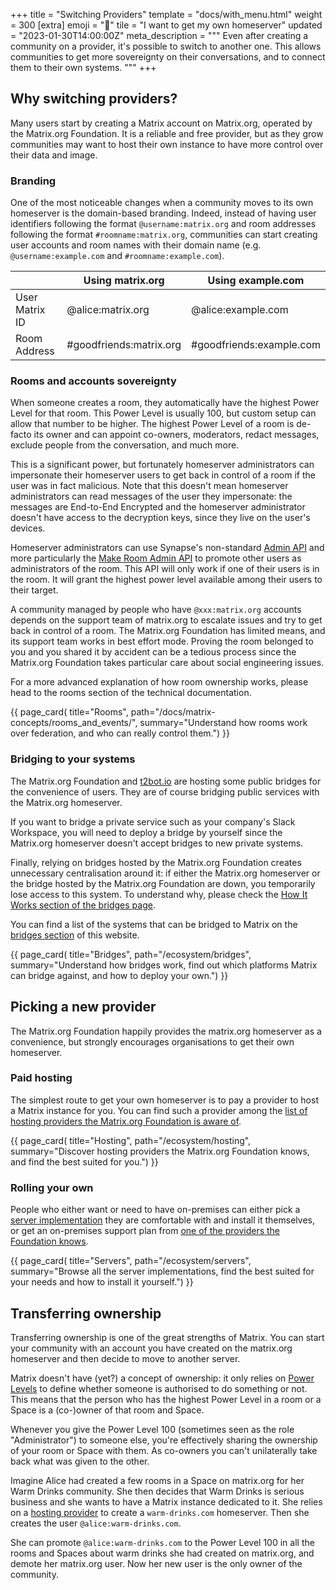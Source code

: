 +++
title = "Switching Providers"
template = "docs/with_menu.html"
weight = 300
[extra]
emoji = "🏡"
tile = "I want to get my own homeserver"
updated = "2023-01-30T14:00:00Z"
meta_description = """
Even after creating a community on a provider, it's possible to switch to
another one. This allows communities to get more sovereignty on their
conversations, and to connect them to their own systems.
"""
+++

## Why switching providers?

Many users start by creating a Matrix account on Matrix.org, operated by the 
Matrix.org Foundation. It is a reliable and free provider, but as they grow
communities may want to host their own instance to have more control over their
data and image.

### Branding

One of the most noticeable changes when a community moves to its own homeserver
is the domain-based branding. Indeed, instead of having user identifiers
following the format `@username:matrix.org` and room addresses following the
format `#roomname:matrix.org`, communities can start creating user accounts and
room names with their domain name (e.g. `@username:example.com` and
`#roomname:example.com`).

|                | Using matrix.org        | Using example.com        |
|----------------|-------------------------|--------------------------|
| User Matrix ID | @alice:matrix.org       | @alice:example.com       |
| Room Address   | #goodfriends:matrix.org | #goodfriends:example.com |

### Rooms and accounts sovereignty

When someone creates a room, they automatically have the highest Power Level for
that room. This Power Level is usually 100, but custom setup can allow that
number to be higher. The highest Power Level of a room is de-facto its owner and
can appoint co-owners, moderators, redact messages, exclude people from the
conversation, and much more.

This is a significant power, but fortunately homeserver administrators can
impersonate their homeserver users to get back in control of a room if the user
was in fact malicious. Note that this doesn't mean homeserver administrators can
read messages of the user they impersonate: the messages are End-to-End
Encrypted and the homeserver administrator doesn't have access to the decryption
keys, since they live on the user's devices.

Homeserver administrators can use Synapse's non-standard [Admin API](https://matrix-org.github.io/synapse/latest/usage/administration/admin_api/index.html)
and more particularly the [Make Room Admin API](https://matrix-org.github.io/synapse/latest/admin_api/rooms.html#make-room-admin-api)
to promote other users as administrators of the room. This API will only work if
one of their users is in the room. It will grant the highest power level
available among their users to their target.

A community managed by people who have `@xxx:matrix.org` accounts depends on the
support team of matrix.org to escalate issues and try to get back in control of
a room. The Matrix.org Foundation has limited means, and its support team works
in best effort mode. Proving the room belonged to you and you shared it by
accident can be a tedious process since the Matrix.org Foundation takes
particular care about social engineering issues.

For a more advanced explanation of how room ownership works, please head to the
rooms section of the technical documentation.

{{ page_card(
    title="Rooms",
    path="/docs/matrix-concepts/rooms_and_events/",
    summary="Understand how rooms work over federation, and who can really
             control them.")
}}

### Bridging to your systems

The Matrix.org Foundation and [t2bot.io](https://t2bot.io/) are hosting some
public bridges for the convenience of users. They are of course bridging public
services with the Matrix.org homeserver.

If you want to bridge a private service such as your company's Slack Workspace,
you will need to deploy a bridge by yourself since the Matrix.org homeserver
doesn't accept bridges to new private systems.

Finally, relying on bridges hosted by the Matrix.org Foundation creates
unnecessary centralisation around it: if either the Matrix.org homeserver or the
bridge hosted by the Matrix.org Foundation are down, you temporarily lose access
to this system. To understand why, please check the [How It Works section of
the bridges page](#).

You can find a list of the systems that can be bridged to Matrix on the
[bridges section](/ecosystem/bridges) of this website.

{{ page_card(
    title="Bridges",
    path="/ecosystem/bridges",
    summary="Understand how bridges work, find out which platforms Matrix can
             bridge against, and how to deploy your own.")
}}

## Picking a new provider

The Matrix.org Foundation happily provides the matrix.org homeserver as a
convenience, but strongly encourages organisations to get their own homeserver. 

### Paid hosting

The simplest route to get your own homeserver is to pay a provider to host a
Matrix instance for you. You can find such a provider among the [list of hosting
providers the Matrix.org Foundation is aware of](/ecosystem/hosting).

{{ page_card(
    title="Hosting",
    path="/ecosystem/hosting",
    summary="Discover hosting providers the Matrix.org Foundation knows, and
             find the best suited for you.")
}}

### Rolling your own

People who either want or need to have on-premises can either pick a [server
implementation](/ecosystem/servers) they are comfortable with and install it
themselves, or get an on-premises support plan from [one of the providers the
Foundation knows](/ecosystem/hosting).

{{ page_card(
    title="Servers",
    path="/ecosystem/servers",
    summary="Browse all the server implementations, find the best suited for
             your needs and how to install it yourself.")
}}

## Transferring ownership

Transferring ownership is one of the great strengths of Matrix. You can start
your community with an account you have created on the matrix.org homeserver and
then decide to move to another server.

Matrix doesn't have (yet?) a concept of ownership: it only relies on
[Power Levels](/docs/communities/moderation/#power-levels) to define whether
someone is authorised to do something or not. This means that the person who has
the highest Power Level in a room or a Space is a (co-)owner of that room and
Space.

Whenever you give the Power Level 100 (sometimes seen as the role
"Administrator") to someone else, you're effectively sharing the ownership of
your room or Space with them. As co-owners you can't unilaterally take back what
was given to the other.

Imagine Alice had created a few rooms in a Space on matrix.org for her Warm
Drinks community. She then decides that Warm Drinks is serious business and she
wants to have a Matrix instance dedicated to it. She relies on a
[hosting provider](/ecosystem/hosting/) to create a `warm-drinks.com`
homeserver. Then she creates the user `@alice:warm-drinks.com`.

She can promote `@alice:warm-drinks.com` to the Power Level 100 in all the rooms
and Spaces about warm drinks she had created on matrix.org, and demote her
matrix.org user. Now her new user is the only owner of the community.
